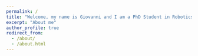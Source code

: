 ```yaml
---
permalink: /
title: "Welcome, my name is Giovanni and I am a PhD Student in Robotics from TU Delft"
excerpt: "About me"
author_profile: true
redirect_from: 
  - /about/
  - /about.html
---
```


